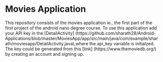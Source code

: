 <h1>Movies Application</h1>
This repository consists of the movies application ie., the first part of the first project of the android nano degree course.
To use this application add your API key in the [DetailActivity] (https://github.com/sharath28/Android-Applications/blob/master/MoviesApp/app/src/main/java/com/example/sharath/moviesapp/DetailActivity.java),where the api_key variable is initialzed.
The key could be generated from this [link] (https://www.themoviedb.org/) by creating an account and signing up.
